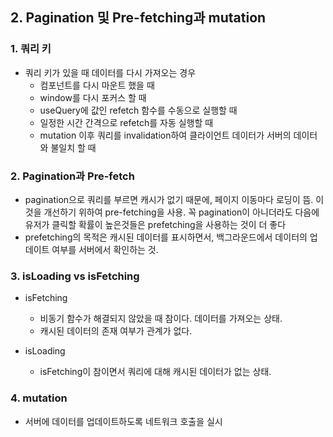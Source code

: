## 2. Pagination 및 Pre-fetching과 mutation
### 1. 쿼리 키
* 쿼리 키가 있을 때 데이터를 다시 가져오는 경우
  * 컴포넌트를 다시 마운트 했을 때
  * window를 다시 포커스 할 때
  * useQuery에 값인 refetch 함수를 수동으로 실행할 때
  * 일정한 시간 간격으로 refetch를 자동 실행할 때
  * mutation 이후 쿼리를 invalidation하여 클라이언트 데이터가 서버의 데이터와 불일치 할 때

### 2. Pagination과 Pre-fetch
* pagination으로 쿼리를 부르면 캐시가 없기 때문에, 페이지 이동마다 로딩이 뜸. 이것을 개선하기 위하여 pre-fetching을 사용. 꼭 pagination이 아니더라도 다음에 유저가 클릭할 확률이 높은것들은 prefetching을 사용하는 것이 더 좋다
* prefetching의 목적은 캐시된 데이터를 표시하면서, 백그라운드에서 데이터의 업데이트 여부를 서버에서 확인하는 것.

### 3. isLoading vs isFetching
* isFetching
  * 비동기 함수가 해결되지 않았을 때 참이다. 데이터를 가져오는 상태.
  * 캐시된 데이터의 존재 여부가 관계가 없다.

* isLoading
  * isFetching이 참이면서 쿼리에 대해 캐시된 데이터가 없는 상태.

### 4. mutation
* 서버에 데이터를 업데이트하도록 네트워크 호출을 실시
